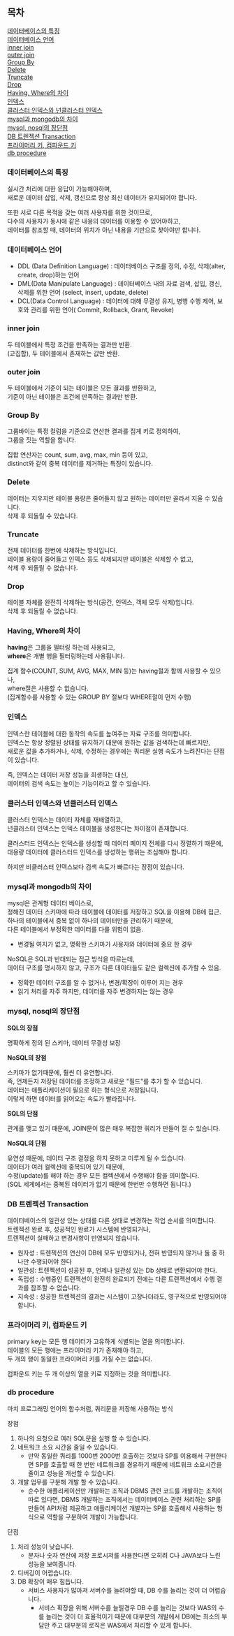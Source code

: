 ## 목차

[데이터베이스의 특징](#데이터베이스의-특징)\
[데이터베이스 언어](#데이터베이스-언어)\
[inner join](#inner-join)\
[outer join](#outer-join)\
[Group By](#Group-By)\
[Delete](#Delete)\
[Truncate](#Truncate)\
[Drop](#Drop)\
[Having, Where의 차이](#Having,-Where의-차이)\
[인덱스](#인덱스)\
[클러스터 인덱스와 넌클러스터 인덱스](#클러스터-인덱스와-넌클러스터-인덱스)\
[mysql과 mongodb의 차이](#mysql과-mongodb의-차이)\
[mysql, nosql의 장단점](#mysql,-nosql의-장단점)\
[DB 트렌젝션 Transaction](#DB-트렌젝션-Transaction)\
[프라이머리 키, 컴파운드 키](#프라이머리-키,-컴파운드-키)\
[db procedure](#db-procedure)

### 데이터베이스의 특징

실시간 처리에 대한 응답이 가능해야하며, \
새로운 데이터 삽입, 삭제, 갱신으로 항상 최신 데이터가 유지되어야 합니다.

또한 서로 다른 목적을 갖는 여러 사용자를 위한 것이므로, \
다수의 사용자가 동시에 같은 내용의 데이터를 이용할 수 있어야하고, \
데이터를 참조할 때, 데이터의 위치가 아닌 내용을 기반으로 찾아야만 합니다.

### 데이터베이스 언어

- DDL (Data Definition Language) : 데이터베이스 구조를 정의, 수정, 삭제(alter, create, drop)하는 언어
- DML(Data Manipulate Language) : 데이터베이스 내의 자료 검색, 삽입, 갱신, 삭제를 위한 언어 (select, insert, update, delete)
- DCL(Data Control Language) : 데이터에 대해 무결성 유지, 병행 수행 제어, 보호와 관리를 위한 언어( Commit, Rollback, Grant, Revoke)

### inner join

두 테이블에서 특정 조건을 만족하는 결과만 반환. \
(교집합), 두 테이블에서 존재하는 값만 반환.

### outer join

두 테이블에서 기준이 되는 테이블은 모든 결과를 반환하고, \
기준이 아닌 테이블은 조건에 만족하는 결과만 반환.

### Group By

그룹바이는 특정 컬럼을 기준으로 연산한 결과를 집계 키로 정의하여, \
그룹을 짓는 역할을 합니다.

집합 연산자는 count, sum, avg, max, min 등이 있고, \
distinct와 같이 중복 데이터를 제거하는 특징이 있습니다.

### Delete

데이터는 지우지만 테이블 용량은 줄어들지 않고 원하는 데이터만 골라서 지울 수 있습니다. \
삭제 후 되돌릴 수 있습니다.

### Truncate

전체 데이터를 한번에 삭제하는 방식입니다. \
테이블 용량이 줄어들고 인덱스 등도 삭제되지만 테이블은 삭제할 수 없고,  \
삭제 후 되돌릴 수 없습니다.

### Drop

테이블 자체를 완전히 삭제하는 방식(공간, 인덱스, 객체 모두 삭제)입니다. \
삭제 후 되돌릴 수 없습니다.

### Having, Where의 차이

**having**은 그룹을 필터링 하는데 사용되고, \
**where**은 개별 행을 필터링하는데 사용됩니다.

집계 함수(COUNT, SUM, AVG, MAX, MIN 등)는 having절과 함께 사용할 수 있으나,\
where절은 사용할 수 없습니다.\
(집계함수를 사용할 수 있는 GROUP BY 절보다 WHERE절이 먼저 수행)

### 인덱스

인덱스란 테이블에 대한 동작의 속도를 높여주는 자료 구조를 의미합니다. \
인덱스는 항상 정렬된 상태를 유지하기 대문에 원하는 값을 검색하는데 빠르지만, \
새로운 값을 추가하거나, 삭제, 수정하는 경우에는 쿼리문 실행 속도가 느려진다는 단점이 있습니다.

즉, 인덱스는 데이터 저장 성능을 희생하는 대신, \
데이터의 검색 속도는 높이는 기능이라고 할 수 있습니다.

### 클러스터 인덱스와 넌클러스터 인덱스

클러스터 인덱스는 데이터 자체를 재배열하고, \
넌클러스터 인덱스는 인덱스 테이블을 생성한다는 차이점이 존재합니다.

클러스터드 인덱스는 인덱스를 생성할 때 데이터 페이지 전체를 다시 정렬하기 때문에, \
대용량 데이터에 클러스터드 인덱스를 생성하는 행위는 조심해야 합니다.

하지만 비클러스터 인덱스보다 검색 속도가 빠르다는 장점이 있습니다.

### mysql과 mongodb의 차이

mysql은 관계형 데이터 베이스로, \
정해진 데이터 스키마에 따라 테이블에 데이터를 저장하고 SQL을 이용해 DB에 접근.\
하나의 테이블에서 중복 없이 하나의 데이터만을 관리하기 때문에, \
다른 테이블에서 부정확한 데이터를 다룰 위험이 없음.

- 변경될 여지가 없고, 명확한 스키마가 사용자와 데이터에 중요 한 경우

NoSQL은 SQL과 반대되는 접근 방식을 따르는데, \
데이터 구조를 명시하지 않고, 구조가 다른 데이터들도 같은 컬렉션에 추가할 수 있음.

- 정확한 데이터 구조를 알 수 없거나, 변경/확장이 이루어 지는 경우
- 읽기 처리를 자주 하지만, 데이터를 자주 변경하지는 않는 경우

### mysql, nosql의 장단점

**SQL의 장점**

명확하게 정의 된 스키마, 데이터 무결성 보장

**NoSQL의 장점**

스키마가 없기때문에, 훨씬 더 유연합니다. \
즉, 언제든지 저장된 데이터를 조정하고 새로운 "필드"를 추가 할 수 있습니다.\
데이터는 애플리케이션이 필요로 하는 형식으로 저장됩니다. \
이렇게 하면 데이터를 읽어오는 속도가 빨라집니다.

**SQL의 단점**

관계를 맺고 있기 때문에, JOIN문이 많은 매우 복잡한 쿼리가 만들어 질 수 있습니다.

**NoSQL의 단점**

유연성 때문에, 데이터 구조 결정을 하지 못하고 미루게 될 수 있습니다.\
데이터가 여러 컬렉션에 중복되어 있기 때문에, \
수정(update)를 해야 하는 경우 모든 컬렉션에서 수행해야 함을 의미합니다. \
(SQL 세계에서는 중복된 데이터가 없기 때문에 한번만 수행하면 됩니다.)

### DB 트렌젝션 Transaction

데이터베이스의 일관성 있는 상태를 다른 상태로 변경하는 작업 순서를 의미합니다. \
트렌젝션 완료 후, 성공적인 완료가 시스템에 반영되거나, \
트렌젝션이 실패하고 변경사항이 반영되지 않습니다.

- 원자성 : 트렌젝션의 연산이 DB에 모두 반영되거나, 전혀 반영되지 않거나 둘 중 하나만 수행되어야 한다
- 일관성: 트렌젝션이 성공된 후, 언제나 일관성 있는 Db 상태로 변환되어야 한다.
- 독립성 : 수행중인 트랜젝션이 완전히 완료되기 전에는 다른 트랜젝션에서 수행 결과를 참조할 수 없습니다.
- 지속성 : 성공한 트렌젝션의 결과는 시스템이 고장나더라도, 영구적으로 반영되어야 합니다.

### 프라이머리 키, 컴파운드 키

primary key는 모든 행 데이터가 고유하게 식별되는 열을 의미합니다. \
테이블의 모든 행에는 프라이머리 키가 존재해야 하고, \
두 개의 행이 동일한 프라이머리 키를 가질 수는 없습니다.

컴파운드 키는 두 개 이상의 열을 키로 지정하는 것을 의미합니다.

### db procedure

마치 프로그래밍 언어의 함수처럼, 쿼리문을 저장해 사용하는 방식

장점

1. 하나의 요청으로 여러 SQL문을 실행 할 수 있습니다.
2. 네트워크 소요 시간을 줄일 수 있습니다.
   - 만약 동일한 쿼리를 1000번 2000번 호출하는 것보다 SP를 이용해서 구현한다면 SP를 호출할 때 한 번만 네트워크를 경유하기 때문에 네트워크 소요시간을 줄이고 성능을 개선할 수 있습니다.
3. 개발 업무를 구분해 개발 할 수 있습니다.
   - 순수한 애플리케이션만 개발하는 조직과 DBMS 관련 코드를 개발하는 조직이 따로 있다면, DBMS 개발하는 조직에서는 데이터베이스 관련 처리하는 SP를 만들어 API처럼 제공하고 애플리케이션 개발자는 SP를 호출해서 사용하는 형식으로 역할을 구분하여 개발이 가능합니다.

단점

1. 처리 성능이 낮습니다.
   - 문자나 숫자 연산에 저장 프로시저를 사용한다면 오히려 C나 JAVA보다 느린 성능을 보여줍니다.
2. 디버깅이 어렵습니다.
3. DB 확장이 매우 힘듭니다.
   - 서비스 사용자가 많아져 서버수를 늘려야할 때, DB 수를 늘리는 것이 더 어렵습니다.
     - 서비스 확장을 위해 서버수를 늘릴경우 DB 수를 늘리는 것보다 WAS의 수를 늘리는 것이 더 효율적이기 때문에 대부분의 개발에서 DB에는 최소의 부담만 주고 대부분의 로직은 WAS에서 처리할 수 있게 합니다.
